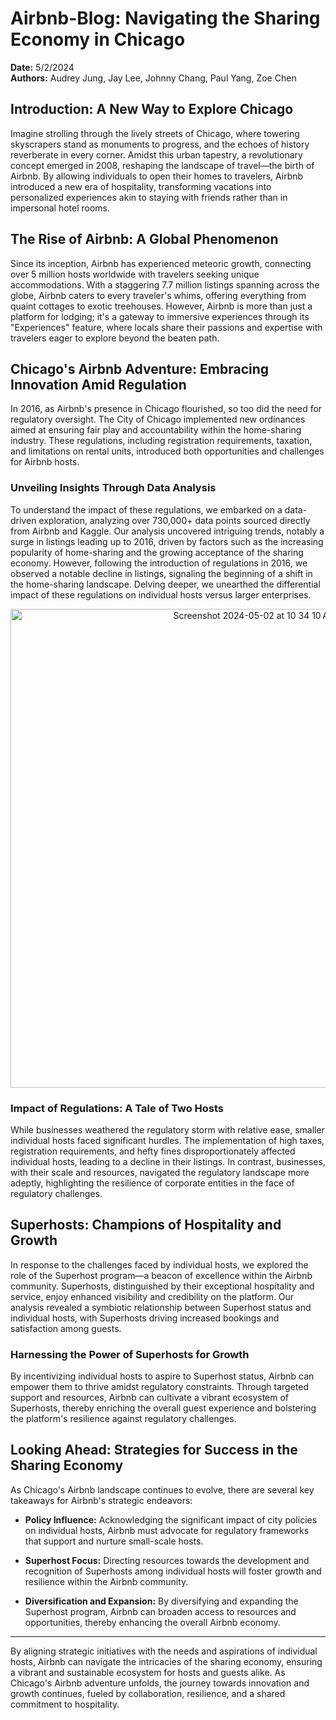 # Airbnb-Blog: Navigating the Sharing Economy in Chicago

**Date:** 5/2/2024  
**Authors:** Audrey Jung, Jay Lee, Johnny Chang, Paul Yang, Zoe Chen

## Introduction: A New Way to Explore Chicago

Imagine strolling through the lively streets of Chicago, where towering skyscrapers stand as monuments to progress, and the echoes of history reverberate in every corner. Amidst this urban tapestry, a revolutionary concept emerged in 2008, reshaping the landscape of travel—the birth of Airbnb. By allowing individuals to open their homes to travelers, Airbnb introduced a new era of hospitality, transforming vacations into personalized experiences akin to staying with friends rather than in impersonal hotel rooms.

## The Rise of Airbnb: A Global Phenomenon

Since its inception, Airbnb has experienced meteoric growth, connecting over 5 million hosts worldwide with travelers seeking unique accommodations. With a staggering 7.7 million listings spanning across the globe, Airbnb caters to every traveler's whims, offering everything from quaint cottages to exotic treehouses. However, Airbnb is more than just a platform for lodging; it's a gateway to immersive experiences through its "Experiences" feature, where locals share their passions and expertise with travelers eager to explore beyond the beaten path.

## Chicago's Airbnb Adventure: Embracing Innovation Amid Regulation

In 2016, as Airbnb's presence in Chicago flourished, so too did the need for regulatory oversight. The City of Chicago implemented new ordinances aimed at ensuring fair play and accountability within the home-sharing industry. These regulations, including registration requirements, taxation, and limitations on rental units, introduced both opportunities and challenges for Airbnb hosts.

### Unveiling Insights Through Data Analysis

To understand the impact of these regulations, we embarked on a data-driven exploration, analyzing over 730,000+ data points sourced directly from Airbnb and Kaggle. Our analysis uncovered intriguing trends, notably a surge in listings leading up to 2016, driven by factors such as the increasing popularity of home-sharing and the growing acceptance of the sharing economy. However, following the introduction of regulations in 2016, we observed a notable decline in listings, signaling the beginning of a shift in the home-sharing landscape. Delving deeper, we unearthed the differential impact of these regulations on individual hosts versus larger enterprises.

<p align="center"><img width="766" alt="Screenshot 2024-05-02 at 10 34 10 AM" src="https://github.com/pyjlTW/Airbnb-Blog/assets/149203625/0083f9f3-005c-44e4-a272-94c3a7f149ee"></p>


### Impact of Regulations: A Tale of Two Hosts

While businesses weathered the regulatory storm with relative ease, smaller individual hosts faced significant hurdles. The implementation of high taxes, registration requirements, and hefty fines disproportionately affected individual hosts, leading to a decline in their listings. In contrast, businesses, with their scale and resources, navigated the regulatory landscape more adeptly, highlighting the resilience of corporate entities in the face of regulatory challenges.

## Superhosts: Champions of Hospitality and Growth

In response to the challenges faced by individual hosts, we explored the role of the Superhost program—a beacon of excellence within the Airbnb community. Superhosts, distinguished by their exceptional hospitality and service, enjoy enhanced visibility and credibility on the platform. Our analysis revealed a symbiotic relationship between Superhost status and individual hosts, with Superhosts driving increased bookings and satisfaction among guests.

### Harnessing the Power of Superhosts for Growth

By incentivizing individual hosts to aspire to Superhost status, Airbnb can empower them to thrive amidst regulatory constraints. Through targeted support and resources, Airbnb can cultivate a vibrant ecosystem of Superhosts, thereby enriching the overall guest experience and bolstering the platform's resilience against regulatory challenges.

## Looking Ahead: Strategies for Success in the Sharing Economy

As Chicago's Airbnb landscape continues to evolve, there are several key takeaways for Airbnb's strategic endeavors:

- **Policy Influence:** Acknowledging the significant impact of city policies on individual hosts, Airbnb must advocate for regulatory frameworks that support and nurture small-scale hosts.
  
- **Superhost Focus:** Directing resources towards the development and recognition of Superhosts among individual hosts will foster growth and resilience within the Airbnb community.
  
- **Diversification and Expansion:** By diversifying and expanding the Superhost program, Airbnb can broaden access to resources and opportunities, thereby enhancing the overall Airbnb economy.

---

By aligning strategic initiatives with the needs and aspirations of individual hosts, Airbnb can navigate the intricacies of the sharing economy, ensuring a vibrant and sustainable ecosystem for hosts and guests alike. As Chicago's Airbnb adventure unfolds, the journey towards innovation and growth continues, fueled by collaboration, resilience, and a shared commitment to hospitality.
